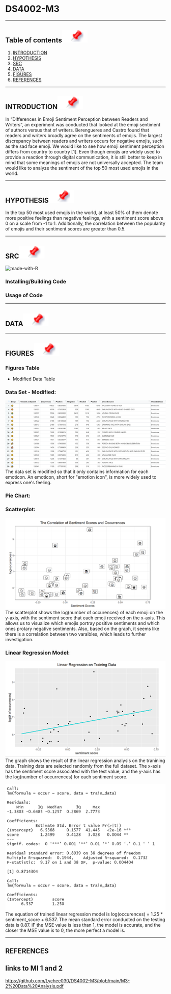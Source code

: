 # DS4002-M3
---

## Table of contents[![](./images/pin.svg)](#table-of-contents)
1. [INTRODUCTION](#introduction)
2. [HYPOTHESIS](#hypothesis)
3. [SRC](#src)
4. [DATA](#data)
5. [FIGURES](#figures)
6. [REFERENCES](#references)

---

## INTRODUCTION[![](./images/pin.svg)](#introduction)
In “Differences in Emoji Sentiment Perception between Readers and Writers”, an experiment was conducted that looked at the emoji sentiment of authors versus
that of writers. Berengueres and Castro found that readers and writers broadly agree on the sentiments of emojis. The largest discrepancy between readers and writers occurs for negative emojis, such as the sad face emoji. We would like to see how emoji sentiment perception differs from country to country [1].
Even though emojis are widely used to provide a reaction through digital communication, it is still better to keep in mind that some meanings of emojis are not universally accepted. The team would like to analyze the sentiment of the top 50 most used emojis in the world. 

---

## HYPOTHESIS[![](./images/pin.svg)](#hypothesis)
In the top 50 most used emojis in the world, at least 50% of them denote more positive feelings than negative feelings, with a sentiment score above 0 on a scale from -1 to 1. Additionally, the correlation between the popularity of emojis and their sentiment scores are greater than 0.5. 

---

## SRC[![](./images/pin.svg)](#src)
![made-with-R](https://img.shields.io/badge/Made%20with-R-1f425f.svg)<br>

### Installing/Building Code



### Usage of Code



---
## DATA[![](./images/pin.svg)](#data)


---

## FIGURES![](./images/pin.svg)

### **Figures Table**
* Modified Data Table




### **Data Set - Modified:**
![](./figures/dataset_emoticons.png)
The data set is modified so that it only contains information for each emoticon. An emoticon, short for "emotion icon", is more widely used to express one's feeling.

### **Pie Chart:**


### **Scatterplot:**
![](./figures/score_and_occur.png)
The scatterplot shows the log(number of occurences) of each emoji on the y-axis, with the sentiment score that each emoji received on the x-axis. This allows us to visualize which emojis portray positive sentiments and which ones protary negative sentiments. Also, based on the graph, it seems like there is a correlation between two varaibles, which leads to further investigation.

### **Linear Regression Model:**
![](./figures/linear_reg_model.png)
The graph shows the result of the linear regression analysis on the tranining data. Training data are selected randomly from the full dataset. The x-axis has the sentiment score associated with the test value, and the y-axis has the log(number of occurrences) for each sentiment score. 

![](./figures/linear_reg_data.png)
The equation of trained linear regression model is log(occurences) = 1.25 * sentiment_score + 6.537. The mean standard error conducted on the testing data is 0.87. iF the MSE value is less than 1, the model is accurate, and the closer the MSE value is to 0, the more perfect a model is. 

---

## REFERENCES
## links to MI 1 and 2
https://github.com/Lychee030/DS4002-M3/blob/main/M3-2%20Data%20Analysis.pdf
